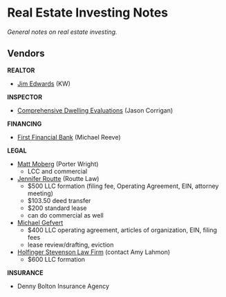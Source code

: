 # Real Estate Investing Notes
*General notes on real estate investing.*

## Vendors

**REALTOR**
- [Jim Edwards](https://www.kw.com/kw/agent/theedwardsteam) (KW)

**INSPECTOR**
- [Comprehensive Dwelling Evaluations](http://cdehomeinspection.com/) (Jason Corrigan)

**FINANCING**
- [First Financial Bank](https://www.bankatfirst.com/content/first-financial-bank/home/personal/mortgage-loan/loanofficer/michael-reeve.html) (Michael Reeve)

**LEGAL**
- [Matt Moberg](https://www.porterwright.com/matthew-e-moberg/) (Porter Wright)
  - LCC and commercial
- [Jennifer Routte](http://routtelaw.com/our-attorneys/attorney-jennifer-routte/) (Routte Law)
  - $500 LLC formation (filing fee, Operating Agreement, EIN, attorney meeting)
  - $103.50 deed transfer
  - $200 standard lease
  - can do commercial as well
- [Michael Gefvert](https://www.gefvertlaw.com/)
  - $400 LLC operating agreement, articles of organization, EIN, filing fees
  - lease review/drafting, eviction
- [Holfinger Stevenson Law Firm](https://www.holfingerlaw.com/) (contact Amy Lahmon)
  - $600 LLC formation

**INSURANCE**
- Denny Bolton Insurance Agency

